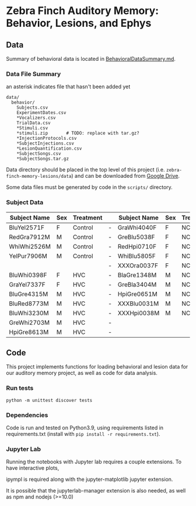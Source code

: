 # Zebra Finch Auditory Memory: Behavior, Lesions, and Ephys

## Data

Summary of behavioral data is located in [BehavioralDataSummary.md](BehavioralDataSummary.md).

### Data File Summary

an asterisk indicates file that hasn't been added yet

```shell
data/
  behavior/
    Subjects.csv
    ExperimentDates.csv
    *Vocalizers.csv
    TrialData.csv
    *Stimuli.csv
    *stimuli.zip       # TODO: replace with tar.gz?
    *InjectionProtocols.csv
    *SubjectInjections.csv
    *LesionQuantification.csv
    *SubjectSongs.csv
    *SubjectSongs.tar.gz

```

Data directory should be placed in the top level of this project (i.e. `zebra-finch-memory-lesions/data`) and can be downloaded from [Google Drive](https://drive.google.com/drive/folders/1M76aCU6dXOHVGbm1duyboV_wILjh0Ovq?usp=sharing). 

Some data files must be generated by code in the `scripts/` directory.

### Subject Data

| Subject Name | Sex | Treatment | | Subject Name | Sex | Treatment |
|--------------|---|-------------|-|--------------|-----|-----------|
|BluYel2571F   | F | Control     |-|GraWhi4040F   | F   | NCM       |
|RedGra7912M   | M | Control     |-|GreBlu5038F   | F   | NCM       |
|WhiWhi2526M   | M | Control     |-|RedHpi0710F   | F   | NCM       |
|YelPur7906M   | M | Control     |-|WhiBlu5805F   | F   | NCM       |
|              |   |             |-|XXXOra0037F   | F   | NCM       |
|BluWhi0398F   | F | HVC         |-|BlaGre1348M   | M   | NCM       |
|GraYel7337F   | F | HVC         |-|GreBla3404M   | M   | NCM       |
|BluGre4315M   | M | HVC         |-|HpiGre0651M   | M   | NCM       |
|BluRed8773M   | M | HVC         |-|XXXBlu0031M   | M   | NCM       |
|BluWhi3230M   | M | HVC         |-|XXXHpi0038M   | M   | NCM       |
|GreWhi2703M   | M | HVC         |-|              |     |           |
|HpiGre8613M   | M | HVC         |-|              |     |           |

## Code

This project implements functions for loading behavioral and lesion data for our auditory memory project, as well as code for data analysis.

### Run tests

```shell
python -m unittest discover tests
```

### Dependencies

Code is run and tested on Python3.9, using requirements listed in requirements.txt (install with `pip install -r requirements.txt`).

### Jupyter Lab

Running the notebooks with Jupyter lab requires a couple extensions. To have interactive plots,

ipympl is required along with the jupyter-matplotlib jupyter extension.

It is possible that the jupyterlab-manager extension is also needed, as well as npm and nodejs (>=10.0)
